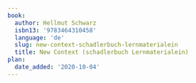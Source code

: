 ```yaml
---
book:
  author: Hellmut Schwarz
  isbn13: '9783464310458'
  language: 'de'
  slug: new-context-schadlerbuch-lernmaterialein
  title: New Context (schadlerbuch Lernmaterialein)
plan:
  date_added: '2020-10-04'
---
```

